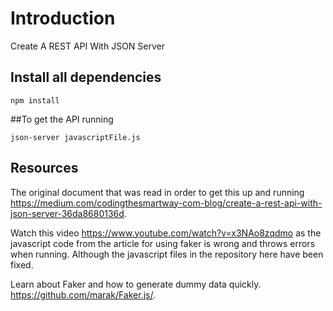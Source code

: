 # Introduction 
Create A REST API With JSON Server

## Install all dependencies
```
npm install
```

##To get the API running 

```
json-server javascriptFile.js
```
## Resources  
The original document that was read in order to get this up and running https://medium.com/codingthesmartway-com-blog/create-a-rest-api-with-json-server-36da8680136d.

Watch this video https://www.youtube.com/watch?v=x3NAo8zqdmo as the javascript code from the article for using faker is wrong and throws errors when running. Although the javascript files in the repository here have been fixed. 

Learn about Faker and how to generate dummy data quickly. 
https://github.com/marak/Faker.js/.
